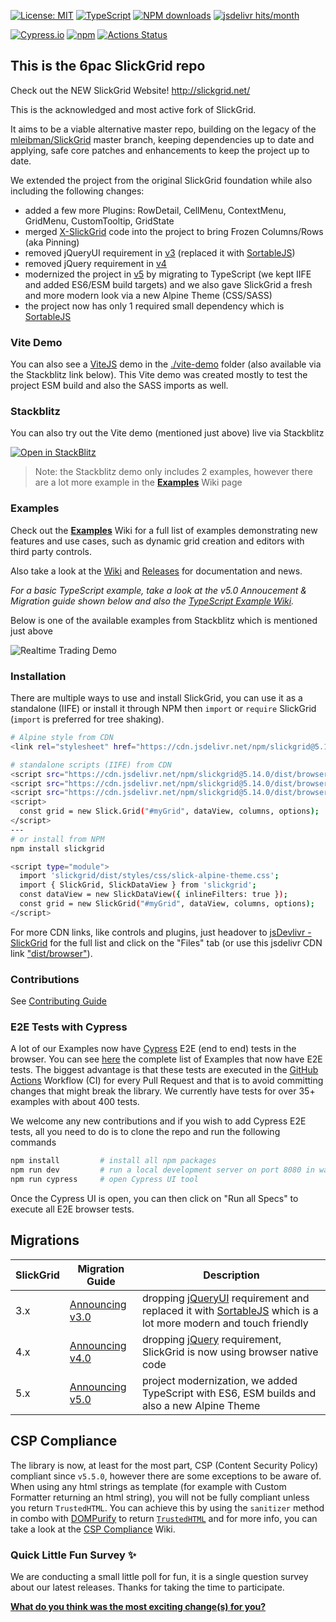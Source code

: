 [![License: MIT](https://img.shields.io/badge/License-MIT-yellow.svg)](https://opensource.org/licenses/MIT)
[![TypeScript](https://img.shields.io/badge/%3C%2F%3E-TypeScript-%230074c1.svg)](http://www.typescriptlang.org/)
[![NPM downloads](https://img.shields.io/npm/dm/slickgrid.svg)](https://npmjs.org/package/slickgrid)
[![jsdelivr hits/month](https://data.jsdelivr.com/v1/package/npm/slickgrid/badge)](https://www.jsdelivr.com/package/npm/slickgrid)

[![Cypress.io](https://img.shields.io/badge/tested%20with-Cypress-04C38E.svg)](https://www.cypress.io/)
[![npm](https://img.shields.io/npm/v/slickgrid.svg?logo=npm&logoColor=fff&label=npm)](https://npmjs.org/package/slickgrid)
[![Actions Status](https://github.com/6pac/SlickGrid/workflows/CI%20Build/badge.svg)](https://github.com/6pac/SlickGrid/actions)

## This is the 6pac SlickGrid repo

Check out the NEW SlickGrid Website! http://slickgrid.net/

This is the acknowledged and most active fork of SlickGrid.

It aims to be a viable alternative master repo, building on the legacy of the [mleibman/SlickGrid](https://github.com/mleibman/SlickGrid) master branch, keeping dependencies up to date and applying, safe core patches and enhancements to keep the project up to date.

We extended the project from the original SlickGrid foundation while also including the following changes:
- added a few more Plugins: RowDetail, CellMenu, ContextMenu, GridMenu, CustomTooltip, GridState
- merged [X-SlickGrid](https://github.com/ddomingues/X-SlickGrid) code into the project to bring Frozen Columns/Rows (aka Pinning)
- removed jQueryUI requirement in [v3](https://github.com/6pac/SlickGrid/wiki/Major-version-3.0----Removal-of-jQueryUI-requirement-(replaced-by-SortableJS)) (replaced it with [SortableJS](https://sortablejs.github.io/Sortable/))
- removed jQuery requirement in [v4](https://github.com/6pac/SlickGrid/wiki/Major-version-4.0---Removal-of-jQuery-requirement)
- modernized the project in [v5](https://github.com/6pac/SlickGrid/wiki/Major-version-5.0-%E2%80%90-ES6-ESM-and-TypeScript-Support) by migrating to TypeScript (we kept IIFE and added ES6/ESM build targets) and we also gave SlickGrid a fresh and more modern look via a new Alpine Theme (CSS/SASS)
- the project now has only 1 required small dependency which is [SortableJS](https://sortablejs.github.io/Sortable/)

### Vite Demo
You can also see a [ViteJS](https://vite.dev/) demo in the [./vite-demo](https://github.com/6pac/SlickGrid/tree/master/vite-demo) folder (also available via the Stackblitz link below). This Vite demo was created mostly to test the project ESM build and also the SASS imports as well.

### Stackblitz

You can also try out the Vite demo (mentioned just above) live via Stackblitz

[![Open in StackBlitz](https://developer.stackblitz.com/img/open_in_stackblitz.svg)](https://stackblitz.com/github/6pac/SlickGrid/tree/master/vite-demo)

> Note: the Stackblitz demo only includes 2 examples, however there are a lot more example in the **[Examples](https://github.com/6pac/SlickGrid/wiki/Examples)** Wiki page

### Examples
Check out the **[Examples](https://github.com/6pac/SlickGrid/wiki/Examples)** Wiki for a full list of examples demonstrating new features and use cases, such as dynamic grid creation and editors with third party controls.

Also take a look at the [Wiki](https://github.com/6pac/SlickGrid/wiki) and [Releases](https://github.com/6pac/SlickGrid/releases) for documentation and news.

_For a basic TypeScript example, take a look at the v5.0 Annoucement & Migration guide shown below and also the [TypeScript Example Wiki](https://github.com/6pac/SlickGrid/wiki/TypeScript-Examples)._

Below is one of the available examples from Stackblitz which is mentioned just above

![Realtime Trading Demo](https://github.com/user-attachments/assets/db5303f9-bddf-4418-9906-fa0b11d237bd)

### Installation
There are multiple ways to use and install SlickGrid, you can use it as a standalone (IIFE) or install it through NPM then `import` or `require` SlickGrid (`import` is preferred for tree shaking).

```sh
# Alpine style from CDN
<link rel="stylesheet" href="https://cdn.jsdelivr.net/npm/slickgrid@5.14.0/dist/styles/css/slick-alpine-theme.min.css">

# standalone scripts (IIFE) from CDN
<script src="https://cdn.jsdelivr.net/npm/slickgrid@5.14.0/dist/browser/slick.core.min.js"></script>
<script src="https://cdn.jsdelivr.net/npm/slickgrid@5.14.0/dist/browser/slick.interactions.min.js"></script>
<script src="https://cdn.jsdelivr.net/npm/slickgrid@5.14.0/dist/browser/slick.grid.min.js"></script>
<script>
  const grid = new Slick.Grid("#myGrid", dataView, columns, options);
</script>
---
# or install from NPM
npm install slickgrid

<script type="module">
  import 'slickgrid/dist/styles/css/slick-alpine-theme.css';
  import { SlickGrid, SlickDataView } from 'slickgrid';
  const dataView = new SlickDataView({ inlineFilters: true });
  const grid = new SlickGrid("#myGrid", dataView, columns, options);
</script>
```

For more CDN links, like controls and plugins, just headover to [jsDevlivr - SlickGrid](https://www.jsdelivr.com/package/npm/slickgrid) for the full list and click on the "Files" tab (or use this jsdelivr CDN link ["dist/browser"](https://www.jsdelivr.com/package/npm/slickgrid?tab=files&path=dist%2Fbrowser)).

### Contributions
See [Contributing Guide](https://github.com/6pac/SlickGrid/blob/master/CONTRIBUTING.md)

### E2E Tests with Cypress
A lot of our Examples now have [Cypress](https://www.cypress.io/) E2E (end to end) tests in the browser. You can see [here](https://github.com/6pac/SlickGrid/tree/master/cypress/e2e) the complete list of Examples that now have E2E tests. The biggest advantage is that these tests are executed in the [GitHub Actions](https://github.com/features/actions) Workflow (CI) for every Pull Request and that is to avoid committing changes that might break the library. We currently have tests for over 35+ examples with about 400 tests.

We welcome any new contributions and if you wish to add Cypress E2E tests, all you need to do is to clone the repo and run the following commands
```bash
npm install         # install all npm packages
npm run dev         # run a local development server on port 8080 in watch mode (or `npm run serve` without watch)
npm run cypress     # open Cypress UI tool
```
Once the Cypress UI is open, you can then click on "Run all Specs" to execute all E2E browser tests.

## Migrations

| SlickGrid | Migration Guide | Description |
| --------- | --------------- | ----------- |
| 3.x       | [Announcing v3.0](https://github.com/6pac/SlickGrid/wiki/Major-version-3.0----Removal-of-jQueryUI-requirement-(replaced-by-SortableJS)) | dropping [jQueryUI](https://jqueryui.com/) requirement and replaced it with [SortableJS](https://sortablejs.github.io/Sortable/) which is a lot more modern and touch friendly |
| 4.x       | [Announcing v4.0](https://github.com/6pac/SlickGrid/wiki/Major-version-4.0---Removal-of-jQuery-requirement) | dropping [jQuery](https://jquery.com/) requirement, SlickGrid is now using browser native code |
| 5.x       | [Announcing v5.0](https://github.com/6pac/SlickGrid/wiki/Major-version-5.0-%E2%80%90-ES6-ESM-and-TypeScript-Support) | project modernization, we added TypeScript with ES6, ESM builds and also a new Alpine Theme |

## CSP Compliance
The library is now, at least for the most part, CSP (Content Security Policy) compliant since `v5.5.0`, however there are some exceptions to be aware of. When using any html strings as template (for example with Custom Formatter returning an html string), you will not be fully compliant unless you return `TrustedHTML`. You can achieve this by using the `sanitizer` method in combo with [DOMPurify](https://github.com/cure53/DOMPurify) to return [`TrustedHTML`](https://developer.mozilla.org/en-US/docs/Web/API/TrustedHTML) and for more info, you can take a look at the [CSP Compliance](https://github.com/6pac/SlickGrid/wiki/CSP-Compliance) Wiki.

### Quick Little Fun Survey ✨
We are conducting a small little poll for fun, it is a single question survey about our latest releases. Thanks for taking the time to participate.

**[What do you think was the most exciting change(s) for you?](https://github.com/6pac/SlickGrid/discussions/853)**
